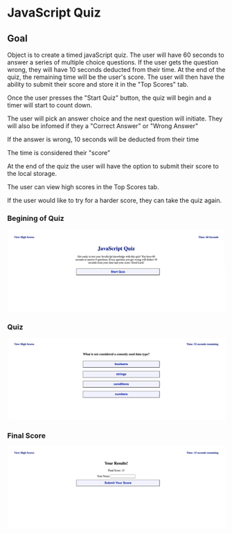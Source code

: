 # JavaScript Quiz

## Goal
Object is to create a timed javaScript quiz. The user will have 60 seconds to answer a series of multiple choice questions. If the user gets the question wrong, they will have 10 seconds deducted from their time. At the end of the quiz, the remaining time will be the user's score. The user will then have the ability to submit their score and store it in the "Top Scores" tab. 


 Once the user presses the "Start Quiz" button, the quiz will begin and a timer will start to count down. 

 The user will pick an answer choice and the next question will initiate. They will also be infomed if they a "Correct Answer" or "Wrong Answer"

 If the answer is wrong, 10 seconds will be deducted from their time

The time is considered their "score"

At the end of the quiz the user will have the option to submit their score to the local storage. 

The user can view high scores in the Top Scores tab.

If the user would like to try for a harder score, they can take the quiz again.

### Begining of Quiz
![Start Page](./assets/images/image1.png)

### Quiz

![Quiz](./assets/images/image2.png)

### Final Score
![Final Score](./assets/images/image3.png)



